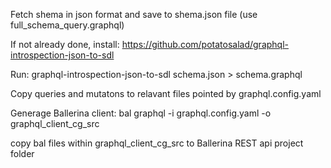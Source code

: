 Fetch shema in json format and save to shema.json file 
(use full_schema_query.graphql)

If not already done, install:
https://github.com/potatosalad/graphql-introspection-json-to-sdl

Run:
graphql-introspection-json-to-sdl schema.json > schema.graphql

Copy queries and mutatons to relavant files pointed by graphql.config.yaml

Generage Ballerina client:
bal graphql -i graphql.config.yaml -o graphql_client_cg_src

copy bal files within graphql_client_cg_src to Ballerina REST api project folder
